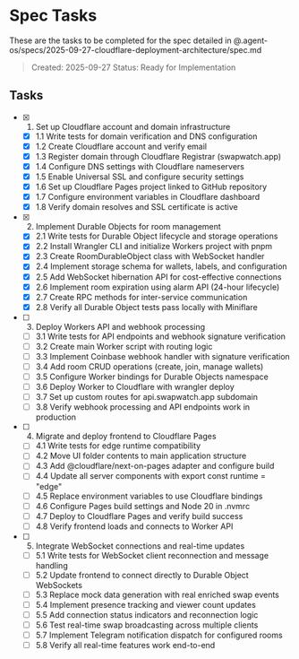 # Spec Tasks

These are the tasks to be completed for the spec detailed in @.agent-os/specs/2025-09-27-cloudflare-deployment-architecture/spec.md

> Created: 2025-09-27
> Status: Ready for Implementation

## Tasks

- [x] 1. Set up Cloudflare account and domain infrastructure
  - [x] 1.1 Write tests for domain verification and DNS configuration
  - [x] 1.2 Create Cloudflare account and verify email
  - [x] 1.3 Register domain through Cloudflare Registrar (swapwatch.app)
  - [x] 1.4 Configure DNS settings with Cloudflare nameservers
  - [x] 1.5 Enable Universal SSL and configure security settings
  - [x] 1.6 Set up Cloudflare Pages project linked to GitHub repository
  - [x] 1.7 Configure environment variables in Cloudflare dashboard
  - [x] 1.8 Verify domain resolves and SSL certificate is active

- [x] 2. Implement Durable Objects for room management
  - [x] 2.1 Write tests for Durable Object lifecycle and storage operations
  - [x] 2.2 Install Wrangler CLI and initialize Workers project with pnpm
  - [x] 2.3 Create RoomDurableObject class with WebSocket handler
  - [x] 2.4 Implement storage schema for wallets, labels, and configuration
  - [x] 2.5 Add WebSocket hibernation API for cost-effective connections
  - [x] 2.6 Implement room expiration using alarm API (24-hour lifecycle)
  - [x] 2.7 Create RPC methods for inter-service communication
  - [x] 2.8 Verify all Durable Object tests pass locally with Miniflare

- [ ] 3. Deploy Workers API and webhook processing
  - [ ] 3.1 Write tests for API endpoints and webhook signature verification
  - [ ] 3.2 Create main Worker script with routing logic
  - [ ] 3.3 Implement Coinbase webhook handler with signature verification
  - [ ] 3.4 Add room CRUD operations (create, join, manage wallets)
  - [ ] 3.5 Configure Worker bindings for Durable Objects namespace
  - [ ] 3.6 Deploy Worker to Cloudflare with wrangler deploy
  - [ ] 3.7 Set up custom routes for api.swapwatch.app subdomain
  - [ ] 3.8 Verify webhook processing and API endpoints work in production

- [ ] 4. Migrate and deploy frontend to Cloudflare Pages
  - [ ] 4.1 Write tests for edge runtime compatibility
  - [ ] 4.2 Move UI folder contents to main application structure
  - [ ] 4.3 Add @cloudflare/next-on-pages adapter and configure build
  - [ ] 4.4 Update all server components with export const runtime = "edge"
  - [ ] 4.5 Replace environment variables to use Cloudflare bindings
  - [ ] 4.6 Configure Pages build settings and Node 20 in .nvmrc
  - [ ] 4.7 Deploy to Cloudflare Pages and verify build success
  - [ ] 4.8 Verify frontend loads and connects to Worker API

- [ ] 5. Integrate WebSocket connections and real-time updates
  - [ ] 5.1 Write tests for WebSocket client reconnection and message handling
  - [ ] 5.2 Update frontend to connect directly to Durable Object WebSockets
  - [ ] 5.3 Replace mock data generation with real enriched swap events
  - [ ] 5.4 Implement presence tracking and viewer count updates
  - [ ] 5.5 Add connection status indicators and reconnection logic
  - [ ] 5.6 Test real-time swap broadcasting across multiple clients
  - [ ] 5.7 Implement Telegram notification dispatch for configured rooms
  - [ ] 5.8 Verify all real-time features work end-to-end